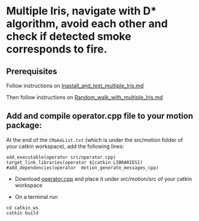 # Multiple Iris, navigate with D* algorithm, avoid each other and check if detected smoke corresponds to fire.

## Prerequisites
Follow instructions on [Inastall_and_test_multiple_Iris.md](https://github.com/dimitra-savvani/ROS_multiple_iris/blob/main/Instructions/Inastall_and_test_multiple_Iris.md)

Then follow instructions on [Random_walk_with_multiple_Iris.md](https://github.com/dimitra-savvani/ROS_multiple_iris/blob/main/Instructions/Random_walk_with_multiple_Iris.md)

## Add and compile operator.cpp file to your motion package:

At the end of the `CMakeList.txt` (which is under the src/motion folder of your catkin workspace), add the following lines:

```
add_executable(operator src/operator.cpp)
target_link_libraries(operator ${catkin_LIBRARIES})
#add_dependencies(operator  motion_generate_messages_cpp)
```

* Download [operator.cpp](https://github.com/dimitra-savvani/ROS_multiple_iris/blob/main/motion/operator.cpp) and place it under src/motion/src of your catkin workspace

* On  a terminal run
```
cd catkin_ws
catkin build
```
